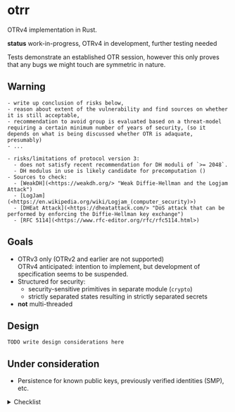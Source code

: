 # otrr

OTRv4 implementation in Rust.

__status__ work-in-progress, OTRv4 in development, further testing needed

Tests demonstrate an established OTR session, however this only proves that any bugs we might touch are symmetric in nature.

## Warning

```TODO
- write up conclusion of risks below,
- reason about extent of the vulnerability and find sources on whether it is still acceptable,
- recommendation to avoid group is evaluated based on a threat-model requiring a certain minimum number of years of security, (so it depends on what is being discussed whether OTR is adaquate, presumably)
- ...

- risks/limitations of protocol version 3:
  - does not satisfy recent recommendation for DH moduli of `>= 2048`.
  - DH modulus in use is likely candidate for precomputation ()
- Sources to check:
  - [WeakDH](<https://weakdh.org/> "Weak Diffie-Hellman and the Logjam Attack")
  - [LogJam](<https://en.wikipedia.org/wiki/Logjam_(computer_security)>)
  - [DHEat Attack](<https://dheatattack.com/> "DoS attack that can be performed by enforcing the Diffie-Hellman key exchange")
  - [RFC 5114](<https://www.rfc-editor.org/rfc/rfc5114.html>)
```

## Goals

- OTRv3 only (OTRv2 and earlier are not supported)  
  OTRv4 anticipated: intention to implement, but development of specification seems to be suspended.
- Structured for security:
  - security-sensitive primitives in separate module (`crypto`)
  - strictly separated states resulting in strictly separated secrets
- __not__ multi-threaded

## Design

`TODO write design considerations here`

## Under consideration

- Persistence for known public keys, previously verified identities (SMP), etc.

<details>
  <summary>Checklist</summary>

> ☐: feature, ☑: implemented, ✔: verified

__Functionality__:

- ☑ Normal messages:
  - ☑ Plaintext message
  - ☑ Whitespace-tagged message
  - ☑ Query message
  - ☑ Error message
- ☑ Authenticated Key Exchange (AKE)
- ☑ Socialist Millionaire's Protocol (SMP)
  - ☑ SMP zero-knowledge secret verificaton (w/ or w/o user-provided question)
  - ☐ Manual verification (SSID)
- ☑ DSA signatures
- ☑ Encryption
- ☑ OTR-encoding
  - ☑ Reading
  - ☑ Writing
- ☐ Policies:
  - ☑ `REQUIRE_ENCRYPTION` take appropriate actions given that active policy requires encryption.
  - ☑ `WHITESPACE_START_AKE` automatically initiate AKE when whitespace tag is received.
  - ☑ `ERROR_START_AKE` initiate AKE upon receiving error message.
  - ☐ ability to change policy for account or individual instance (during use).
- ☑ Fragmentation:
  - ☑ Assemble fragments of incoming message.
  - ☑ Fragment outgoing messages.
- ☐ Heartbeat-messages: keep session alive and ensure regular key rotation.
- ☐ Store plaintext message for transmission under right circumstances (i.e. `REQUIRE_ENCRYPTION` policy, in-progress AKE, etc.)  
  _This is somewhat controversial due to risk of sending queued messages to wrong established session._
- ☐ Expose the Extra Symmetric Key (TLV type `8` in OTR3, TLV type `7` in OTRv4)

__Operational__:

- ☑ Single instance of `Account` represents single account on a chat network: allows for specific identity (_DSA keypair_), chat network/transport.
- ☐ Thread-safety. (Not yet determined necessary.)  
    _Limited by ordering-requirement for transport. Expect processing single message at a time._

__Developmental__:

- ☑ No logic for managing multiple accounts:  
  _We keep this separated and up to the client to implement if necessary. Essentially, just tying the `Account` to the corresponding chat account logic is sufficient, and any management on top of that risks prescribing a certain structure for the host application (e.g. chat application)._
- ☐ API for managing multiple accounts, keys, policies?
- ☐ Unit tests: too few tests, even though rust syntax is that expressive.
- ☐ Resilient to faulty implementations of `Host` as provided by the client.  
    _At this moment it is not clear how to do this: `std::panic::catch_unwind` is not guaranteed to catch and handle all panics._

__Known issues__:

- How to deal with multiple instances, "default instance", "selected/active instance"? Especially when dealing with incidental reception of plaintext messages while encrypted session is established for some instance.
- The OTR specification documents that any message payload is in UTF-8 and _may contain_ HTML. However, this makes it ambiguous for how the content should be interpreted and results and risks may very per chat network.
- There is no convention on how the Extra Symmetric Key should be used.
</details>
